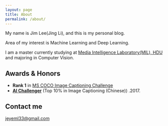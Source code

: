 ```yaml
---
layout: page
title: About
permalink: /about/
---
```



My name is Jim Lee(Jing Li), and this is my personal blog.

Area of my interest is  Machine Learning and Deep Learning.

I am a master currently studying at [Media Intelligence Laboratory(MIL), HDU](http://mil.hdu.edu.cn/) and majoring in Computer Vision.

## Awards & Honors
- **Rank 1** in [MS COCO Image Captioning Challenge](https://competitions.codalab.org/competitions/3221#results)
- [**AI Challenger**](https://challenger.ai/competition/caption/leaderboard) (Top 10% in Image Captioning (Chinese)) .2017.

## Contact me

[jeyeml33@gmail.com](jeyeml33@gmail.com)
